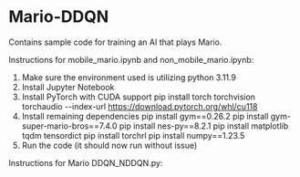 # Mario-DDQN
Contains sample code for training an AI that plays Mario.

Instructions for mobile_mario.ipynb and non_mobile_mario.ipynb:
1. Make sure the environment used is utilizing python 3.11.9
2. Install Jupyter Notebook
3. Install PyTorch with CUDA support
     pip install torch torchvision torchaudio --index-url https://download.pytorch.org/whl/cu118
4. Install remaining dependencies
     pip install gym==0.26.2
     pip install gym-super-mario-bros==7.4.0
     pip install nes-py==8.2.1
     pip install matplotlib tqdm tensordict
     pip install torchrl
     pip install numpy==1.23.5
5. Run the code (it should now run without issue)

Instructions for Mario DDQN_NDDQN.py:
